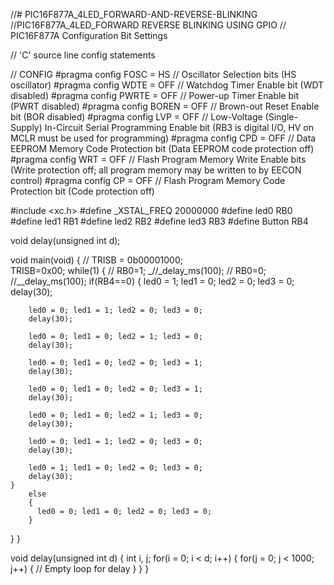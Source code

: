 //# PIC16F877A_4LED_FORWARD-AND-REVERSE-BLINKING
//PIC16F877A_4LED_FORWARD REVERSE BLINKING USING GPIO
// PIC16F877A Configuration Bit Settings

// 'C' source line config statements

// CONFIG
#pragma config FOSC = HS        // Oscillator Selection bits (HS oscillator)
#pragma config WDTE = OFF       // Watchdog Timer Enable bit (WDT disabled)
#pragma config PWRTE = OFF      // Power-up Timer Enable bit (PWRT disabled)
#pragma config BOREN = OFF      // Brown-out Reset Enable bit (BOR disabled)
#pragma config LVP = OFF        // Low-Voltage (Single-Supply) In-Circuit Serial Programming Enable bit (RB3 is digital I/O, HV on MCLR must be used for programming)
#pragma config CPD = OFF        // Data EEPROM Memory Code Protection bit (Data EEPROM code protection off)
#pragma config WRT = OFF        // Flash Program Memory Write Enable bits (Write protection off; all program memory may be written to by EECON control)
#pragma config CP = OFF         // Flash Program Memory Code Protection bit (Code protection off)

#include <xc.h>
#define _XSTAL_FREQ 20000000
#define led0 RB0
#define led1 RB1
#define led2 RB2
#define led3 RB3
#define Button RB4

void delay(unsigned int d);

void main(void) 
{
   // TRISB = 0b00001000;           
    TRISB=0x00;
    while(1)
    {
       // RB0=1;
        _//_delay_ms(100);
       // RB0=0;
        //__delay_ms(100);
       if(RB4==0)
        {
       led0 = 1; led1 = 0; led2 = 0; led3 = 0;
        delay(30);
        
        led0 = 0; led1 = 1; led2 = 0; led3 = 0;
        delay(30);
        
        led0 = 0; led1 = 0; led2 = 1; led3 = 0;
        delay(30);
        
        led0 = 0; led1 = 0; led2 = 0; led3 = 1;
        delay(30);
        
        led0 = 0; led1 = 0; led2 = 0; led3 = 1;
        delay(30);
        
        led0 = 0; led1 = 0; led2 = 1; led3 = 0;
        delay(30);
        
        led0 = 0; led1 = 1; led2 = 0; led3 = 0;
        delay(30);
        
        led0 = 1; led1 = 0; led2 = 0; led3 = 0;
        delay(30);
    }
        else
        {
          led0 = 0; led1 = 0; led2 = 0; led3 = 0;
        }
  }
}

void delay(unsigned int d)
{
    int i, j;
    for(i = 0; i < d; i++)
    {
        for(j = 0; j < 1000; j++)
        {
            // Empty loop for delay
        }
    }
}
